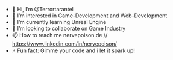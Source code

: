 - 👋 Hi, I’m @Terrortarantel
- 👀 I’m interested in Game-Development and Web-Development
- 🌱 I’m currently learning Unreal Engine
- 💞️ I’m looking to collaborate on Game Industry
- 📫 How to reach me nervepoison.de       //       https://www.linkedin.com/in/nervepoison/
- ⚡ Fun fact: Gimme your code and i let it spark up!

<!---
Terrortarantel/Terrortarantel is a ✨ special ✨ repository because its `README.md` (this file) appears on your GitHub profile.
You can click the Preview link to take a look at your changes.
--->
